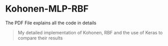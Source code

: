 # Kohonen-MLP-RBF

The PDF File explains all the code in details

> My detailed implementation of Kohonen, RBF and the use of Keras to compare their results 

